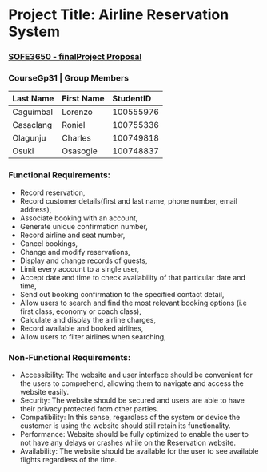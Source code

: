 # Project Title: Airline Reservation System
### [SOFE3650 - finalProject Proposal](projectProposal.pdf)

### CourseGp31 | Group Members
|Last Name|First Name|StudentID|
|:--------|:---------|:--------|
|Caguimbal|Lorenzo   |100555976|
|Casaclang|Roniel    |100755336|
|Olagunju |Charles   |100749818|
|Osuki    |Osasogie  |100748837|

### Functional Requirements:
* Record reservation, 
* Record customer details(first and last name, phone number, email address),
* Associate booking with an account,
* Generate unique confirmation number,
* Record airline and seat number, 
* Cancel bookings,
* Change and modify reservations, 
* Display and change records of guests, 
* Limit every account to a single user, 
* Accept date and time to check availability of that particular date and time, 
* Send out booking confirmation to the specified contact detail, 
* Allow users to search and find the most relevant booking options (i.e first class, economy or coach class), 
* Calculate and display the airline charges,
* Record available and booked airlines,
* Allow users to filter airlines when searching,

### Non-Functional Requirements:
* Accessibility: The website and user interface should be convenient for the users to comprehend, allowing them to navigate and access the website easily.
* Security: The website should be secured and users are able to have their privacy protected from other parties.
* Compatibility: In this sense, regardless of the system or device the customer is using the website should still retain its functionality.
* Performance: Website should be fully optimized to enable the user to not have any delays or crashes while on the Reservation website.
* Availability: The website should be available for the user to see available flights regardless of the time.




